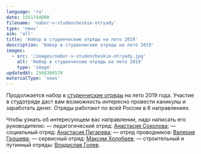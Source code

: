 ```yaml
---
language: 'ru'
date: 1551744000
filename: 'nabor-v-studencheskie-otryady'
type: 'news'
aim: 'all'
title: 'Набор в студенческие отряды на лето 2019'
description: 'Набор в студенческие отряды на лето 2019'
images:
  - src: '/images/nabor-v-studencheskie-otryady.jpg'
    alt: 'Набор в студенческие отряды на лето 2019'
    type: 'image'
updatedAt: 1568360578
materialType: 'news'
---
```

Продолжается набор в [студенческие отряды](https://vk.com/sovsu) на лето 2019 года. Участие в студотряде даст вам возможность интересно провести каникулы и заработать денег. Отряды работают по всей России в 6 направлениях.

Чтобы узнать об интересующем вас направлении, надо написать его руководителю: — педагогический отряд: [Анастасия Соколова](https://vk.com/sokolova_artanis); — социальный отряд: [Анастасия Пигарева](https://vk.com/id139328893); — отряд проводников: [Валерия Грошева](https://vk.com/grshvlr); — сервисный отряд: [Максим Холобаев](https://vk.com/maxhelbes); — строительный и путинный отряды: [Владислав Голев](https://vk.com/golev_vlad).
